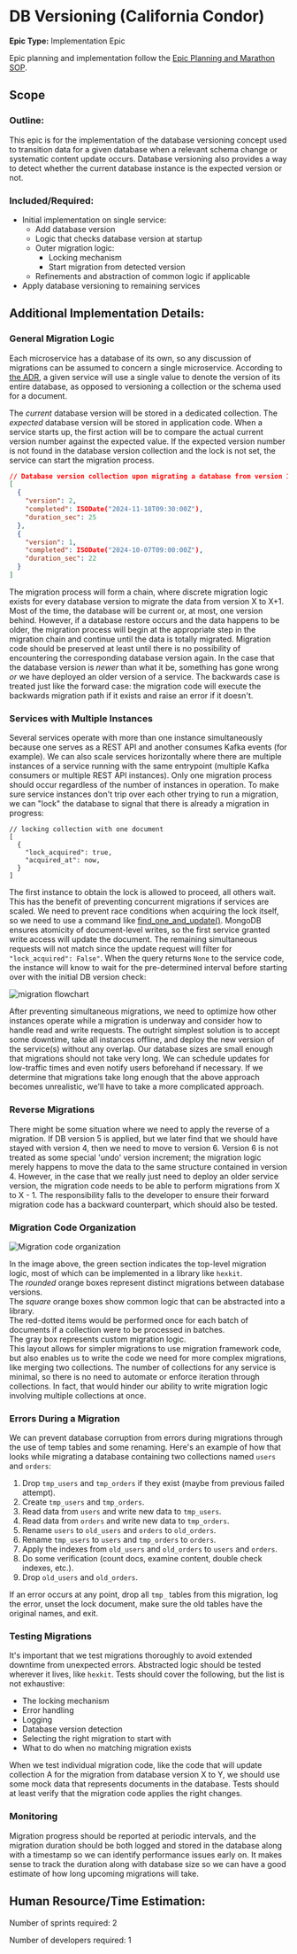 # DB Versioning (California Condor)
**Epic Type:** Implementation Epic

Epic planning and implementation follow the
[Epic Planning and Marathon SOP](https://docs.ghga-dev.de/main/sops/sop001_epic_planning.html).

## Scope
### Outline:
This epic is for the implementation of the database versioning concept used to
transition data for a given database when a relevant schema change or systematic content
update occurs. Database versioning also provides a way to detect whether the current
database instance is the expected version or not. 


### Included/Required:
- Initial implementation on single service:
  - Add database version
  - Logic that checks database version at startup
  - Outer migration logic:
    - Locking mechanism
    - Start migration from detected version
  - Refinements and abstraction of common logic if applicable
- Apply database versioning to remaining services


## Additional Implementation Details:

### General Migration Logic

Each microservice has a database of its own, so any discussion of migrations can be
assumed to concern a single microservice. According to
[the ADR](https://github.com/ghga-de/adrs/pull/28), a given service will use a
single value to denote the version of its entire database, as opposed to versioning a
collection or the schema used for a document.

The *current* database version will be stored in a dedicated collection. The *expected*
database version will be stored in application code. When a service starts up, the
first action will be to compare the actual current version number against the expected
value. If the expected version number is not found in the database version collection
and the lock is not set, the service can start the migration process.

```json
// Database version collection upon migrating a database from version 1 to version 2:
[
  {
    "version": 2,
    "completed": ISODate("2024-11-18T09:30:00Z"),
    "duration_sec": 25
  },
  {
    "version": 1,
    "completed": ISODate("2024-10-07T09:00:00Z"),
    "duration_sec": 22
  }
]
```

The migration process will form a chain, where discrete migration logic exists for
every database version to migrate the data from version X to X+1. Most of the time, the
database will be current or, at most, one version behind. However, if a database restore
occurs and the data happens to be older, the migration process will begin at the
appropriate step in the migration chain and continue until the data is totally migrated.
Migration code should be preserved at least until there is no possibility of 
encountering the corresponding database version again. In the case that the database
version is *newer* than what it be, something has gone wrong *or* we have deployed
an older version of a service. The backwards case is treated just like the forward case:
the migration code will execute the backwards migration path if it exists and raise an
error if it doesn't.


### Services with Multiple Instances

Several services operate with more than one instance simultaneously because one serves
as a REST API and another consumes Kafka events (for example). We can also scale
services horizontally where there are multiple instances of a service running with the
same entrypoint (multiple Kafka consumers or multiple REST API instances). Only one
migration process should occur regardless of the number of instances in operation.
To make sure service instances don't trip over each other trying to run a migration,
we can "lock" the database to signal that there is already a migration in progress:

```
// locking collection with one document
[
  {
    "lock_acquired": true,
    "acquired_at": now,
  }
]
```

The first instance to obtain the lock is allowed to proceed, all others wait. This has
the benefit of preventing concurrent migrations if services are scaled. We need to
prevent race conditions when acquiring the lock itself, so we need to use a command like
[find_one_and_update()](https://pymongo.readthedocs.io/en/stable/api/pymongo/collection.html#pymongo.collection.Collection.find_one_and_update).
MongoDB ensures atomicity of document-level writes, so the first service granted write
access will update the document. The remaining simultaneous requests will not match
since the update request will filter for `"lock_acquired": False"`. When the query
returns `None` to the service code, the instance will know to wait for the pre-determined
interval before starting over with the initial DB version check:

![migration flowchart](./images/migration%20flowchart.png)

After preventing simultaneous migrations, we need to optimize how other instances
operate while a migration is underway and consider how to handle read and 
write requests. The outright simplest solution is to accept some downtime, take all
instances offline, and deploy the new version of the service(s) without any overlap.
Our database sizes are small enough that migrations should not take very long. We can
schedule updates for low-traffic times and even notify users beforehand if necessary.
If we determine that migrations take long enough that the above approach becomes
unrealistic, we'll have to take a more complicated approach.


### Reverse Migrations

There might be some situation where we need to apply the reverse of a migration.
If DB version 5 is applied, but we later find that we should have stayed with version 4,
then we need to move to version 6. Version 6 is not treated as some special 'undo'
version increment; the migration logic merely happens to move the data to the same
structure contained in version 4. However, in the case that we really just need to
deploy an older service version, the migration code needs to be able to perform
migrations from X to X - 1. The responsibility falls to the developer to ensure their
forward migration code has a backward counterpart, which should also be tested.

### Migration Code Organization

![Migration code organization](./images/migration%20code%20org.png)

In the image above, the green section indicates the top-level migration logic, most of
which can be implemented in a library like `hexkit`.  
The *rounded* orange boxes represent distinct migrations between database versions.  
The *square* orange boxes show common logic that can be abstracted into a library.  
The red-dotted items would be performed once for each batch of documents if a collection
were to be processed in batches.  
The gray box represents custom migration logic.  
This layout allows for simpler migrations to use migration framework code, but also
enables us to write the code we need for more complex migrations, like merging two
collections. The number of collections for any service is minimal, so there is no
need to automate or enforce iteration through collections. In fact, that would hinder
our ability to write migration logic involving multiple collections at once.

### Errors During a Migration

We can prevent database corruption from errors during migrations through the use of
temp tables and some renaming. Here's an example of how that looks while migrating a database containing two collections named `users` and `orders`:
1. Drop `tmp_users` and `tmp_orders` if they exist (maybe from previous failed attempt).
2. Create `tmp_users` and `tmp_orders`.
3. Read data from `users` and write new data to `tmp_users`.
4. Read data from `orders` and write new data to `tmp_orders`.
5. Rename `users` to `old_users` and `orders` to `old_orders`.
6. Rename `tmp_users` to `users` and `tmp_orders` to `orders`.
7. Apply the indexes from `old_users` and `old_orders` to `users` and `orders`.
8. Do some verification (count docs, examine content, double check indexes, etc.).
9. Drop `old_users` and `old_orders`.

If an error occurs at any point, drop all `tmp_` tables from this migration, log the
error, unset the lock document, make sure the old tables have the original names, and
exit.



### Testing Migrations

It's important that we test migrations thoroughly to avoid extended downtime from
unexpected errors.
Abstracted logic should be tested wherever it lives, like `hexkit`.
Tests should cover the following, but the list is not exhaustive:
- The locking mechanism
- Error handling
- Logging
- Database version detection
- Selecting the right migration to start with
- What to do when no matching migration exists

When we test individual migration code, like the code that will update collection A for
the migration from database version X to Y, we should use some mock data that represents
documents in the database.
Tests should at least verify that the migration code applies the right changes.


### Monitoring

Migration progress should be reported at periodic intervals, and the migration duration
should be both logged and stored in the database along with a timestamp so we can
identify performance issues early on. It makes sense to track the duration along with
database size so we can have a good estimate of how long upcoming migrations will take.


## Human Resource/Time Estimation:

Number of sprints required: 2

Number of developers required: 1
